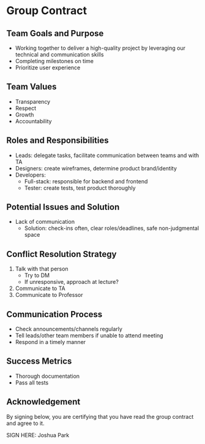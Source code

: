 # Group Contract

## Team Goals and Purpose
- Working together to deliver a high-quality project by leveraging our technical and communication skills
- Completing milestones on time
- Prioritize user experience

## Team Values
- Transparency 
- Respect
- Growth 
- Accountability

## Roles and Responsibilities
- Leads: delegate tasks, facilitate communication between teams and with TA
- Designers: create wireframes, determine product brand/identity
- Developers:
  - Full-stack: responsible for backend and frontend
  - Tester: create tests, test product thoroughly

## Potential Issues and Solution
- Lack of communication
  - Solution: check-ins often, clear roles/deadlines, safe non-judgmental space

## Conflict Resolution Strategy
1. Talk with that person
    - Try to DM
    - If unresponsive, approach at lecture?
2. Communicate to TA
3. Communicate to Professor

## Communication Process
- Check announcements/channels regularly
- Tell leads/other team members if unable to attend meeting
- Respond in a timely manner

## Success Metrics
- Thorough documentation
- Pass all tests

## Acknowledgement
By signing below, you are certifying that you have read the group contract and agree to it.

SIGN HERE: 
Joshua Park